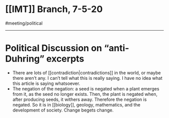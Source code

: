 # [[IMT]] Branch, 7-5-20
#meeting/political 

---
# Political Discussion on “anti-Duhring” excerpts
-   There are lots of [[contradiction|contradictions]] in the world, or maybe there aren’t any. I can’t tell what this is really saying. I have no idea what this article is saying whatsoever.
-   The negation of the negation: a seed is negated when a plant emerges from it, as the seed no longer exists. Then, the plant is negated when, after producing seeds, it withers away. Therefore the negation is negated. So it is in [[biology]], geology, mathematics, and the development of society. Change begets change.